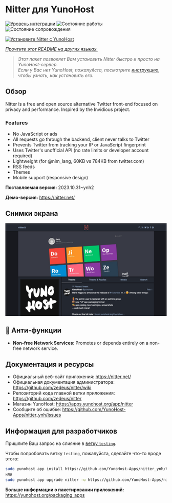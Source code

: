<!--
Важно: этот README был автоматически сгенерирован <https://github.com/YunoHost/apps/tree/master/tools/readme_generator>
Он НЕ ДОЛЖЕН редактироваться вручную.
-->

# Nitter для YunoHost

[![Уровень интеграции](https://dash.yunohost.org/integration/nitter.svg)](https://ci-apps.yunohost.org/ci/apps/nitter/) ![Состояние работы](https://ci-apps.yunohost.org/ci/badges/nitter.status.svg) ![Состояние сопровождения](https://ci-apps.yunohost.org/ci/badges/nitter.maintain.svg)

[![Установите Nitter с YunoHost](https://install-app.yunohost.org/install-with-yunohost.svg)](https://install-app.yunohost.org/?app=nitter)

*[Прочтите этот README на других языках.](./ALL_README.md)*

> *Этот пакет позволяет Вам установить Nitter быстро и просто на YunoHost-сервер.*  
> *Если у Вас нет YunoHost, пожалуйста, посмотрите [инструкцию](https://yunohost.org/install), чтобы узнать, как установить его.*

## Обзор

Nitter is a free and open source alternative Twitter front-end focused on privacy and performance.
Inspired by the Invidious project.

### Features

- No JavaScript or ads
- All requests go through the backend, client never talks to Twitter
- Prevents Twitter from tracking your IP or JavaScript fingerprint
- Uses Twitter's unofficial API (no rate limits or developer account required)
- Lightweight (for @nim_lang, 60KB vs 784KB from twitter.com)
- RSS feeds
- Themes
- Mobile support (responsive design)


**Поставляемая версия:** 2023.10.31~ynh2

**Демо-версия:** <https://nitter.net/>

## Снимки экрана

![Снимок экрана Nitter](./doc/screenshots/screenshot.png)

## :red_circle: Анти-функции

- **Non-free Network Services**: Promotes or depends entirely on a non-free network service.

## Документация и ресурсы

- Официальный веб-сайт приложения: <https://nitter.net/>
- Официальная документация администратора: <https://github.com/zedeus/nitter/wiki>
- Репозиторий кода главной ветки приложения: <https://github.com/zedeus/nitter>
- Магазин YunoHost: <https://apps.yunohost.org/app/nitter>
- Сообщите об ошибке: <https://github.com/YunoHost-Apps/nitter_ynh/issues>

## Информация для разработчиков

Пришлите Ваш запрос на слияние в [ветку `testing`](https://github.com/YunoHost-Apps/nitter_ynh/tree/testing).

Чтобы попробовать ветку `testing`, пожалуйста, сделайте что-то вроде этого:

```bash
sudo yunohost app install https://github.com/YunoHost-Apps/nitter_ynh/tree/testing --debug
или
sudo yunohost app upgrade nitter -u https://github.com/YunoHost-Apps/nitter_ynh/tree/testing --debug
```

**Больше информации о пакетировании приложений:** <https://yunohost.org/packaging_apps>
